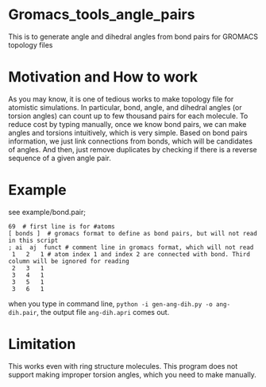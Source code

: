# Gromacs_tools_angle_pairs
This is to generate angle and dihedral angles from bond pairs for GROMACS topology files

# Motivation and How to work
As you may know, it is one of tedious works to make topology file for atomistic simulations.
In particular, bond, angle, and dihedral angles (or torsion angles) can count up to few thousand pairs for each molecule.
To reduce cost by typing manually, once we know bond pairs, we can make angles and torsions intuitively, which is very simple.
Based on bond pairs information, we just link connections from bonds, which will be candidates of angles.
And then, just remove duplicates by checking if there is a reverse sequence of a given angle pair.

# Example 
see example/bond.pair;
```
69  # first line is for #atoms
[ bonds ]  # gromacs format to define as bond pairs, but will not read in this script
; ai  aj  funct # comment line in gromacs format, which will not read
 1   2   1 # atom index 1 and index 2 are connected with bond. Third column will be ignored for reading
 2   3   1 
 3   4   1
 3   5   1
 3   6   1
 ```
 when you type in command line, `python -i gen-ang-dih.py -o ang-dih.pair`, the output file `ang-dih.apri` comes out.
 
 # Limitation
 This works even with ring structure molecules.
 This program does not support making improper torsion angles, which you need to make manually.
 
